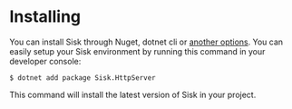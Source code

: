 # Installing

You can install Sisk through Nuget, dotnet cli or [another options](https://www.nuget.org/packages/Sisk.HttpServer/). You can easily setup your Sisk environment by running this command in your developer console:

    $ dotnet add package Sisk.HttpServer

This command will install the latest version of Sisk in your project.
